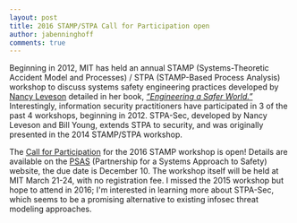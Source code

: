 ```yaml
---
layout: post
title: 2016 STAMP/STPA Call for Participation open
author: jabenninghoff
comments: true
---
```


Beginning in 2012, MIT has held an annual STAMP (Systems-Theoretic Accident Model and Processes) / STPA (STAMP-Based Process Analysis) workshop to discuss systems safety engineering practices developed by [Nancy Leveson](http://sunnyday.mit.edu) detailed in her book, [*“Engineering a Safer World.”*](https://mitpress.mit.edu/books/engineering-safer-world) Interestingly, information security practitioners have participated in 3 of the past 4 workshops, beginning in 2012. STPA-Sec, developed by Nancy Leveson and Bill Young, extends STPA to security, and was originally presented in the 2014 STAMP/STPA workshop.

The [Call for Participation](http://psas.scripts.mit.edu/home/2016-stamp-workshop/) for the 2016 STAMP workshop is open! Details are available on the [PSAS](http://psas.scripts.mit.edu/home/) (Partnership for a Systems Approach to Safety) website, the due date is December 10. The workshop itself will be held at MIT March 21-24, with no registration fee. I missed the 2015 workshop but hope to attend in 2016; I'm interested in learning more about STPA-Sec, which seems to be a promising alternative to existing infosec threat modeling approaches.
